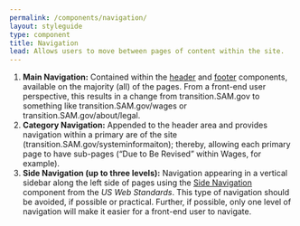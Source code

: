 ```yaml
---
permalink: /components/navigation/
layout: styleguide
type: component
title: Navigation
lead: Allows users to move between pages of content within the site.
---
```


1. **Main Navigation:** Contained within the [header](http://gsa.github.io/openIAE/sam_web_standards/components/#header) and [footer](http://gsa.github.io/openIAE/sam_web_standards/components/#footer) components, available on the majority (all) of the pages. From a front-end user perspective, this results in a change from transition.SAM.gov to something like transition.SAM.gov/wages or transition.SAM.gov/about/legal.
2. **Category Navigation:** Appended to the header area and provides navigation within a primary are of the site (transition.SAM.gov/systeminformaiton); thereby, allowing each primary page to have sub-pages (“Due to Be Revised” within Wages, for example).
3. **Side Navigation (up to three levels):** Navigation appearing in a vertical sidebar along the left side of pages using the [Side Navigation](https://playbook.cio.gov/designstandards/sidenav/) component from the *US Web Standards*. This type of navigation should be avoided, if possible or practical. Further, if possible, only one level of navigation will make it easier for a front-end user to navigate.
